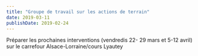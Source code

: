 ```yaml
---
title: "Groupe de travail sur les actions de terrain"
date: 2019-03-11
publishDate: 2019-02-24
---
```


Préparer les prochaines interventions (vendredis 22- 29 mars et 5-12 avril) 
sur le carrefour Alsace-Lorraine/cours Lyautey